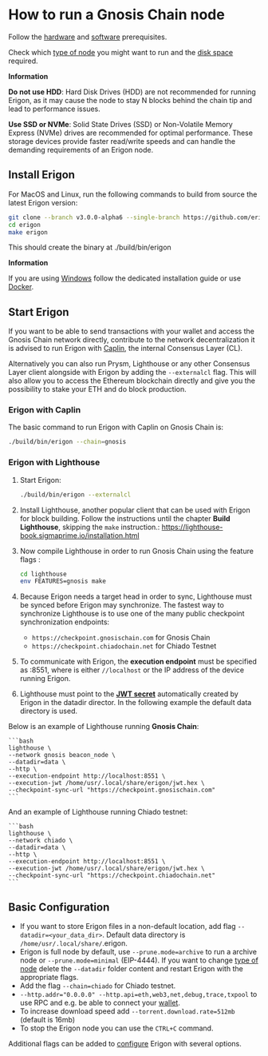 # How to run a Gnosis Chain node

Follow the [hardware](/getting-started/hw-requirements.md) and [software](/getting-started/sw-requirements.md) prerequisites.

Check which [type of node](/basic/node.md) you might want to run and the [disk space](/basic/disk-space.md) required.

<div class="warning">

**Information**

**Do not use HDD**: Hard Disk Drives (HDD) are not recommended for running Erigon, as it may cause the node to stay N blocks behind the chain tip and lead to performance issues.

**Use SSD or NVMe**: Solid State Drives (SSD) or Non-Volatile Memory Express (NVMe) drives are recommended for optimal performance. These storage devices provide faster read/write speeds and can handle the demanding requirements of an Erigon node.
</div>

## Install Erigon​

For MacOS and Linux, run the following commands to build from source the latest Erigon version:

```bash
git clone --branch v3.0.0-alpha6 --single-branch https://github.com/erigontech/erigon.git
cd erigon
make erigon
```

This should create the binary at ./build/bin/erigon

<div class="warning">

**Information**

If you are using [Windows](/installation/windows.md) follow the dedicated installation guide or use [Docker](/installation/docker.md).

</div>


## Start Erigon​

If you want to be able to send transactions with your wallet and access the Gnosis Chain network directly, contribute to the network decentralization it is advised to run Erigon with [Caplin](/advanced/caplin.md), the internal Consensus Layer (CL).

Alternatively you can also run Prysm, Lighthouse or any other Consensus Layer client alongside with Erigon by adding the `--externalcl` flag. This will also allow you to access the Ethereum blockchain directly and give you the possibility to stake your ETH and do block production.

### Erigon with Caplin

The basic command to run Erigon with Caplin on Gnosis Chain is:

```bash
./build/bin/erigon --chain=gnosis
```

### Erigon with Lighthouse

1. Start Erigon:

    ```bash
    ./build/bin/erigon --externalcl
    ```

2. Install Lighthouse, another popular client that can be used with Erigon for block building. Follow the instructions until the chapter **Build Lighthouse**, skipping the `make` instruction.: <https://lighthouse-book.sigmaprime.io/installation.html>

3. Now compile Lighthouse in order to run Gnosis Chain using the feature flags :

    ```bash
    cd lighthouse
    env FEATURES=gnosis make
    ```

4. Because Erigon needs a target head in order to sync, Lighthouse must be synced before Erigon may synchronize. The fastest way to synchronize Lighthouse is to use one of the many public checkpoint synchronization endpoints:
    - `https://checkpoint.gnosischain.com` for Gnosis Chain
    - `https://checkpoint.chiadochain.net` for Chiado Testnet


5. To communicate with Erigon, the **execution endpoint** must be specified as <erigon address>:8551, where <erigon address> is either `//localhost` or the IP address of the device running Erigon.

6. Lighthouse must point to the **[JWT secret](/advanced/jwt.md)** automatically created by Erigon in the datadir director. In the following example the default data directory is used.

Below is an example of Lighthouse running **Gnosis Chain**:

    ```bash
    lighthouse \
    --network gnosis beacon_node \
    --datadir=data \
    --http \
    --execution-endpoint http://localhost:8551 \
    --execution-jwt /home/usr/.local/share/erigon/jwt.hex \
    --checkpoint-sync-url "https://checkpoint.gnosischain.com"
    ```

And an example of Lighthouse running Chiado testnet:

    ```bash
    lighthouse \
    --network chiado \
    --datadir=data \
    --http \
    --execution-endpoint http://localhost:8551 \
    --execution-jwt /home/usr/.local/share/erigon/jwt.hex \
    --checkpoint-sync-url "https://checkpoint.chiadochain.net"
    ```

## Basic Configuration​

- If you want to store Erigon files in a non-default location, add flag `--datadir=<your_data_dir>`. Default data directory is `/home/usr/.local/share/`.erigon.
- Erigon is full node by default, use `--prune.mode=archive` to run a archive node or `--prune.mode=minimal` (EIP-4444). If you want to change [type of node](/basic/node.md) delete the `--datadir` folder content and restart Erigon with the appropriate flags.
- Add the flag `--chain=chiado` for Chiado testnet.
- `--http.addr="0.0.0.0" --http.api=eth,web3,net,debug,trace,txpool` to use RPC and e.g. be able to connect your [wallet](/basic/wallet.md).
- To increase download speed add `--torrent.download.rate=512mb` (default is 16mb)
- To stop the Erigon node you can use the `CTRL+C` command.

Additional flags can be added to [configure](/advanced/configuring.md) Erigon with several options.